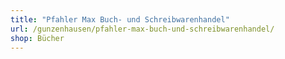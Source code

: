 ```yaml
---
title: "Pfahler Max Buch- und Schreibwarenhandel"
url: /gunzenhausen/pfahler-max-buch-und-schreibwarenhandel/
shop: Bücher
---
```


